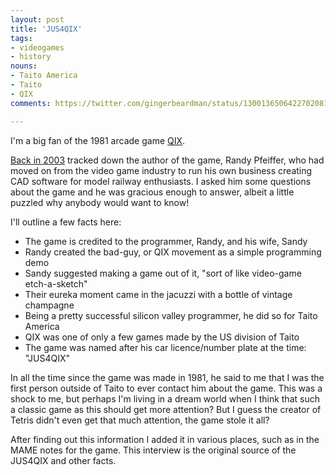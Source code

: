```yaml
---
layout: post
title: 'JUS4QIX'
tags:
- videogames
- history
nouns:
- Taito America
- Taito
- QIX
comments: https://twitter.com/gingerbeardman/status/1300136506422702081

---
```


I'm a big fan of the 1981 arcade game [QIX](https://en.wikipedia.org/wiki/Qix).

[Back in 2003](https://pyra-handheld.com/boards/threads/qix.2885/post-26563) tracked down the author of the game, Randy Pfeiffer, who had moved on from the video game industry to run his own business creating CAD software for model railway enthusiasts. I asked him some questions about the game and he was gracious enough to answer, albeit a little puzzled why anybody would want to know!

I'll outline a few facts here:
- The game is credited to the programmer, Randy, and his wife, Sandy
- Randy created the bad-guy, or QIX movement as a simple programming demo
- Sandy suggested making a game out of it, "sort of like video-game etch-a-sketch"
- Their eureka moment came in the jacuzzi with a bottle of vintage champagne
- Being a pretty successful silicon valley programmer, he did so for Taito America
- QIX was one of only a few games made by the US division of Taito
- The game was named after his car licence/number plate at the time: "JUS4QIX"

In all the time since the game was made in 1981, he said to me that I was the first person outside of Taito to ever contact him about the game. This was a shock to me, but perhaps I'm living in a dream world when I think that such a classic game as this should get more attention? But I guess the creator of Tetris didn't even get that much attention, the game stole it all?

After finding out this information I added it in various places, such as in the MAME notes for the game. This interview is the original source of the JUS4QIX and other facts.
